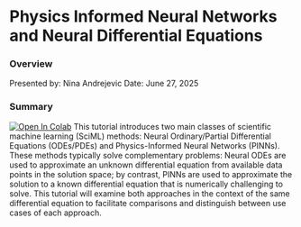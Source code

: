 # Physics Informed Neural Networks and Neural Differential Equations

### Overview
Presented by: Nina Andrejevic
Date: June 27, 2025

### Summary
[![Open In Colab](https://colab.research.google.com/assets/colab-badge.svg)](https://colab.research.google.com/github/ninarina12/SciML/blob/main/SciML.ipynb)
This tutorial introduces two main classes of scientific machine learning (SciML) methods: Neural Ordinary/Partial Differential Equations (ODEs/PDEs) and Physics-Informed Neural Networks (PINNs). These methods typically solve complementary problems: Neural ODEs are used to approximate an unknown differential equation from available data points in the solution space; by contrast, PINNs are used to approximate the solution to a known differential equation that is numerically challenging to solve. This tutorial will examine both approaches in the context of the same differential equation to facilitate comparisons and distinguish between use cases of each approach.
